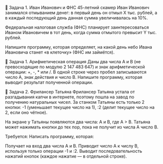 🔹 Задача 1. Иван Иванович и ФНС
45-летний скамер Иван Иванович занимался отмыванием денег:
в первый день он отмыл X тыс. рублей, а в каждый последующий день данная сумма увеличивалась на 10%.

Федеральная налоговая служба (ФНС) планирует заинтересоваться Иваном Ивановичем в тот день, когда сумма отмытого превысит Y тыс. рублей.

Напишите программу, которая определяет, на какой день небо Ивана Ивановича станет «в клеточку» (ФНС им займётся).


🔹 Задача 1. Арифметическая операция
Даны два числа A и B (не превосходящие по модулю 2 147 483 647) и знак арифметической операции: +, -, * или /.
В одной строке через пробел записываются число A, знак действия и число B.
Напишите программу, которая выводит результат полученной операции.

🔹 Задача 2. Фрилансер Татьяна
Фрилансер Татьяна устала от разгадывания капчи в интернете, поэтому пошла на завод по получению натуральных чисел. За станком Татьяны есть только 2 кнопки: -1 (уменьшает текущее число на 1), :2 (делит текущее число на 2, если оно чётное).

На экране у Татьяны появляются два числа: A и B, где A > B. Татьяна может нажимать кнопки до тех пор, пока не получит из числа A число B.

Требуется: Написать программу, которая:

Получает на вход два числа A и B.
Приводит число A к числу B, используя только операции -1 и :2.
Выводит последовательность нажатий кнопок (каждое нажатие — в отдельной строке).
